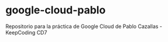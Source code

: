 # google-cloud-pablo
Repositorio para la práctica de Google Cloud de Pablo Cazallas - KeepCoding CD7
